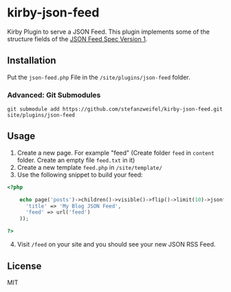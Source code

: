 # kirby-json-feed

Kirby Plugin to serve a JSON Feed. This plugin implements some of the structure fields of the [JSON Feed Spec Version 1](https://jsonfeed.org/version/1).

## Installation

Put the `json-feed.php` File in the `/site/plugins/json-feed` folder.

### Advanced: Git Submodules

```shell
git submodule add https://github.com/stefanzweifel/kirby-json-feed.git site/plugins/json-feed
```

## Usage

1. Create a new page. For example "feed" (Create folder `feed` in `content` folder. Create an empty file `feed.txt` in it)
2. Create a new template `feed.php` in `/site/template/`
3. Use the following snippet to build your feed:

```php
<?php

    echo page('posts')->children()->visible()->flip()->limit(10)->jsonfeed(array(
      'title' => 'My Blog JSON Feed',
      'feed' => url('feed')
    ));

?>
```

4. Visit `/feed` on your site and you should see your new JSON RSS Feed.

## License

MIT